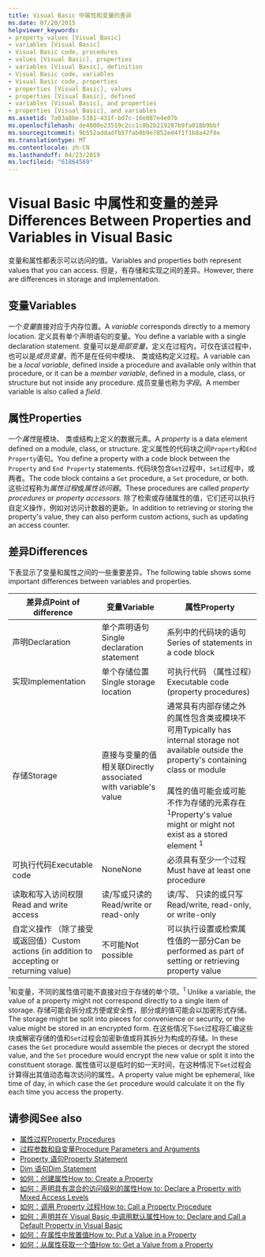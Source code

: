 ```yaml
---
title: Visual Basic 中属性和变量的差异
ms.date: 07/20/2015
helpviewer_keywords:
- property values [Visual Basic]
- variables [Visual Basic]
- Visual Basic code, procedures
- values [Visual Basic], properties
- variables [Visual Basic], definition
- Visual Basic code, variables
- Visual Basic code, properties
- properties [Visual Basic], values
- properties [Visual Basic], defined
- variables [Visual Basic], and properties
- properties [Visual Basic], and variables
ms.assetid: 7a03a8be-5381-431f-bd7c-16e887e4e07b
ms.openlocfilehash: de4800e23519c2cc1c8b2b219287b9fa018b9bbf
ms.sourcegitcommit: 9b552addadfb57fab0b9e7852ed4f1f1b8a42f8e
ms.translationtype: MT
ms.contentlocale: zh-CN
ms.lasthandoff: 04/23/2019
ms.locfileid: "61864569"
---
```

# <a name="differences-between-properties-and-variables-in-visual-basic"></a><span data-ttu-id="85508-102">Visual Basic 中属性和变量的差异</span><span class="sxs-lookup"><span data-stu-id="85508-102">Differences Between Properties and Variables in Visual Basic</span></span>
<span data-ttu-id="85508-103">变量和属性都表示可以访问的值。</span><span class="sxs-lookup"><span data-stu-id="85508-103">Variables and properties both represent values that you can access.</span></span> <span data-ttu-id="85508-104">但是，有存储和实现之间的差异。</span><span class="sxs-lookup"><span data-stu-id="85508-104">However, there are differences in storage and implementation.</span></span>  
  
## <a name="variables"></a><span data-ttu-id="85508-105">变量</span><span class="sxs-lookup"><span data-stu-id="85508-105">Variables</span></span>  
 <span data-ttu-id="85508-106">一个*变量*直接对应于内存位置。</span><span class="sxs-lookup"><span data-stu-id="85508-106">A *variable* corresponds directly to a memory location.</span></span> <span data-ttu-id="85508-107">定义具有单个声明语句的变量。</span><span class="sxs-lookup"><span data-stu-id="85508-107">You define a variable with a single declaration statement.</span></span> <span data-ttu-id="85508-108">变量可以是*局部变量*，定义在过程内，可仅在该过程中，也可以是*成员变量*，而不是在任何中模块、 类或结构定义过程。</span><span class="sxs-lookup"><span data-stu-id="85508-108">A variable can be a *local variable*, defined inside a procedure and available only within that procedure, or it can be a *member variable*, defined in a module, class, or structure but not inside any procedure.</span></span> <span data-ttu-id="85508-109">成员变量也称为*字段*。</span><span class="sxs-lookup"><span data-stu-id="85508-109">A member variable is also called a *field*.</span></span>  
  
## <a name="properties"></a><span data-ttu-id="85508-110">属性</span><span class="sxs-lookup"><span data-stu-id="85508-110">Properties</span></span>  
 <span data-ttu-id="85508-111">一个*属性*是模块、 类或结构上定义的数据元素。</span><span class="sxs-lookup"><span data-stu-id="85508-111">A *property* is a data element defined on a module, class, or structure.</span></span> <span data-ttu-id="85508-112">定义属性的代码块之间`Property`和`End Property`语句。</span><span class="sxs-lookup"><span data-stu-id="85508-112">You define a property with a code block between the `Property` and `End Property` statements.</span></span> <span data-ttu-id="85508-113">代码块包含`Get`过程中，`Set`过程中，或两者。</span><span class="sxs-lookup"><span data-stu-id="85508-113">The code block contains a `Get` procedure, a `Set` procedure, or both.</span></span> <span data-ttu-id="85508-114">这些过程称为*属性过程*或*属性访问器*。</span><span class="sxs-lookup"><span data-stu-id="85508-114">These procedures are called *property procedures* or *property accessors*.</span></span> <span data-ttu-id="85508-115">除了检索或存储属性的值，它们还可以执行自定义操作，例如对访问计数器的更新。</span><span class="sxs-lookup"><span data-stu-id="85508-115">In addition to retrieving or storing the property's value, they can also perform custom actions, such as updating an access counter.</span></span>  
  
## <a name="differences"></a><span data-ttu-id="85508-116">差异</span><span class="sxs-lookup"><span data-stu-id="85508-116">Differences</span></span>  
 <span data-ttu-id="85508-117">下表显示了变量和属性之间的一些重要差异。</span><span class="sxs-lookup"><span data-stu-id="85508-117">The following table shows some important differences between variables and properties.</span></span>  
  
|<span data-ttu-id="85508-118">差异点</span><span class="sxs-lookup"><span data-stu-id="85508-118">Point of difference</span></span>|<span data-ttu-id="85508-119">变量</span><span class="sxs-lookup"><span data-stu-id="85508-119">Variable</span></span>|<span data-ttu-id="85508-120">属性</span><span class="sxs-lookup"><span data-stu-id="85508-120">Property</span></span>|  
|-------------------------|--------------|--------------|  
|<span data-ttu-id="85508-121">声明</span><span class="sxs-lookup"><span data-stu-id="85508-121">Declaration</span></span>|<span data-ttu-id="85508-122">单个声明语句</span><span class="sxs-lookup"><span data-stu-id="85508-122">Single declaration statement</span></span>|<span data-ttu-id="85508-123">系列中的代码块的语句</span><span class="sxs-lookup"><span data-stu-id="85508-123">Series of statements in a code block</span></span>|  
|<span data-ttu-id="85508-124">实现</span><span class="sxs-lookup"><span data-stu-id="85508-124">Implementation</span></span>|<span data-ttu-id="85508-125">单个存储位置</span><span class="sxs-lookup"><span data-stu-id="85508-125">Single storage location</span></span>|<span data-ttu-id="85508-126">可执行代码 （属性过程）</span><span class="sxs-lookup"><span data-stu-id="85508-126">Executable code (property procedures)</span></span>|  
|<span data-ttu-id="85508-127">存储</span><span class="sxs-lookup"><span data-stu-id="85508-127">Storage</span></span>|<span data-ttu-id="85508-128">直接与变量的值相关联</span><span class="sxs-lookup"><span data-stu-id="85508-128">Directly associated with variable's value</span></span>|<span data-ttu-id="85508-129">通常具有内部存储之外的属性包含类或模块不可用</span><span class="sxs-lookup"><span data-stu-id="85508-129">Typically has internal storage not available outside the property's containing class or module</span></span><br /><br /> <span data-ttu-id="85508-130">属性的值可能会或可能不作为存储的元素存在<sup>1</sup></span><span class="sxs-lookup"><span data-stu-id="85508-130">Property's value might or might not exist as a stored element <sup>1</sup></span></span>|  
|<span data-ttu-id="85508-131">可执行代码</span><span class="sxs-lookup"><span data-stu-id="85508-131">Executable code</span></span>|<span data-ttu-id="85508-132">None</span><span class="sxs-lookup"><span data-stu-id="85508-132">None</span></span>|<span data-ttu-id="85508-133">必须具有至少一个过程</span><span class="sxs-lookup"><span data-stu-id="85508-133">Must have at least one procedure</span></span>|  
|<span data-ttu-id="85508-134">读取和写入访问权限</span><span class="sxs-lookup"><span data-stu-id="85508-134">Read and write access</span></span>|<span data-ttu-id="85508-135">读/写或只读的</span><span class="sxs-lookup"><span data-stu-id="85508-135">Read/write or read-only</span></span>|<span data-ttu-id="85508-136">读/写、 只读的或只写</span><span class="sxs-lookup"><span data-stu-id="85508-136">Read/write, read-only, or write-only</span></span>|  
|<span data-ttu-id="85508-137">自定义操作 （除了接受或返回值）</span><span class="sxs-lookup"><span data-stu-id="85508-137">Custom actions (in addition to accepting or returning value)</span></span>|<span data-ttu-id="85508-138">不可能</span><span class="sxs-lookup"><span data-stu-id="85508-138">Not possible</span></span>|<span data-ttu-id="85508-139">可以执行设置或检索属性值的一部分</span><span class="sxs-lookup"><span data-stu-id="85508-139">Can be performed as part of setting or retrieving property value</span></span>|  
  
 <span data-ttu-id="85508-140"><sup>1</sup>和变量，不同的属性值可能不直接对应于存储的单个项。</span><span class="sxs-lookup"><span data-stu-id="85508-140"><sup>1</sup> Unlike a variable, the value of a property might not correspond directly to a single item of storage.</span></span> <span data-ttu-id="85508-141">存储可能会拆分成方便或安全性，部分或的值可能会以加密形式存储。</span><span class="sxs-lookup"><span data-stu-id="85508-141">The storage might be split into pieces for convenience or security, or the value might be stored in an encrypted form.</span></span> <span data-ttu-id="85508-142">在这些情况下`Get`过程将汇编这些块或解密存储的值和`Set`过程会加密新值或将其拆分为构成的存储。</span><span class="sxs-lookup"><span data-stu-id="85508-142">In these cases the `Get` procedure would assemble the pieces or decrypt the stored value, and the `Set` procedure would encrypt the new value or split it into the constituent storage.</span></span> <span data-ttu-id="85508-143">属性值可以是临时的如一天时间，在这种情况下`Get`过程会计算得出其值动态每次访问的属性。</span><span class="sxs-lookup"><span data-stu-id="85508-143">A property value might be ephemeral, like time of day, in which case the `Get` procedure would calculate it on the fly each time you access the property.</span></span>  
  
## <a name="see-also"></a><span data-ttu-id="85508-144">请参阅</span><span class="sxs-lookup"><span data-stu-id="85508-144">See also</span></span>

- [<span data-ttu-id="85508-145">属性过程</span><span class="sxs-lookup"><span data-stu-id="85508-145">Property Procedures</span></span>](./property-procedures.md)
- [<span data-ttu-id="85508-146">过程参数和自变量</span><span class="sxs-lookup"><span data-stu-id="85508-146">Procedure Parameters and Arguments</span></span>](./procedure-parameters-and-arguments.md)
- [<span data-ttu-id="85508-147">Property 语句</span><span class="sxs-lookup"><span data-stu-id="85508-147">Property Statement</span></span>](../../../../visual-basic/language-reference/statements/property-statement.md)
- [<span data-ttu-id="85508-148">Dim 语句</span><span class="sxs-lookup"><span data-stu-id="85508-148">Dim Statement</span></span>](../../../../visual-basic/language-reference/statements/dim-statement.md)
- [<span data-ttu-id="85508-149">如何：创建属性</span><span class="sxs-lookup"><span data-stu-id="85508-149">How to: Create a Property</span></span>](./how-to-create-a-property.md)
- [<span data-ttu-id="85508-150">如何：声明具有混合的访问级别的属性</span><span class="sxs-lookup"><span data-stu-id="85508-150">How to: Declare a Property with Mixed Access Levels</span></span>](./how-to-declare-a-property-with-mixed-access-levels.md)
- [<span data-ttu-id="85508-151">如何：调用 Property 过程</span><span class="sxs-lookup"><span data-stu-id="85508-151">How to: Call a Property Procedure</span></span>](./how-to-call-a-property-procedure.md)
- [<span data-ttu-id="85508-152">如何：声明并在 Visual Basic 中调用默认属性</span><span class="sxs-lookup"><span data-stu-id="85508-152">How to: Declare and Call a Default Property in Visual Basic</span></span>](./how-to-declare-and-call-a-default-property.md)
- [<span data-ttu-id="85508-153">如何：在属性中放置值</span><span class="sxs-lookup"><span data-stu-id="85508-153">How to: Put a Value in a Property</span></span>](./how-to-put-a-value-in-a-property.md)
- [<span data-ttu-id="85508-154">如何：从属性获取一个值</span><span class="sxs-lookup"><span data-stu-id="85508-154">How to: Get a Value from a Property</span></span>](./how-to-get-a-value-from-a-property.md)
